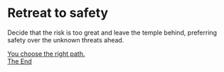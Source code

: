 # Retreat to safety
Decide that the risk is too great and leave the temple behind, preferring safety over the unknown threats ahead.

[You choose the right path.</br> The End](/intro.md)